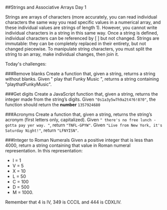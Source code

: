 ##Strings and Associative Arrays Day 1

Strings are arrays of characters (more accurately, you can read individual characters the same way you read specific values in a numerical array, and these individual values are strings of length 1). However, you cannot write individual characters in a string in this same way. Once a string is defined, individual characters can be referenced by [ ] but not changed. Strings are immutable: they can be completely replaced in their entirety, but not changed piecewise. To manipulate string characters, you must split the string to an array, make individual changes, then join it.

Today's challenges:

###Remove blanks
Create a function that, given a string, returns a string without blanks. Given " play that Funky Music ", returns a string containing "playthatFunkyMusic".

###Get digits
Create a JavaScript function that, given a string, returns the integer made from the string’s digits. Given `"0s1a3y5w7h9a2t4?6!8?0"`, the function should return the **number** `1357924680`

###Acronyms
Create a function that, given a string, returns the string’s acronym (first letters only, capitalized). Given `" there's no free lunch - gotta pay yer way. "`, return `"TNFL-GPYW"`. Given `"Live from New York, it's Saturday Night!"`, return `"LFNYISN"`.

###Integer to Roman Numerals
Given a positive integer that is less than 4000, return a string containing that value in Roman numeral representation. In this representation:
+ I = 1
+ V = 5
+ X = 10
+ L = 50
+ C = 100
+ D = 500
+ M = 1000.

Remember that 4 is IV, 349 is CCCIL and 444 is CDXLIV.
